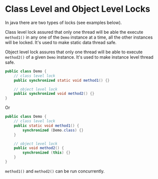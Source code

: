 # Class Level and Object Level Locks

In java there are two types of locks (see examples below).

Class level lock assured that only one thread will be able the execute `method1()` in any one of the `Demo` instance at a time, all the other instances will be locked. It's used to make static data thread safe.

Object level lock assures that only one thread will be able to execute `method2()` of a given `Demo` instance. It's used to make instance level thread safe.

```java
public class Demo {
    // class level lock
    public synchronized static void method1() {}

    // object level lock
    public synchronized void method2() {}
}
```
Or

```java
public class Demo {
    // class level lock
    public static void method1() {
        synchronized (Demo.class) {}
    }

    // object level lock
    public void method2() {
        synchronized (this) {}
    }
}
```

`method1()` and `method2()` can be run concurrently.

